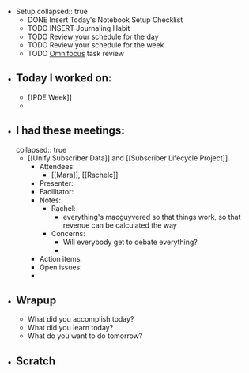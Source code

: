 - Setup
  collapsed:: true
	- DONE Insert Today's Notebook Setup Checklist
	- TODO INSERT Journaling Habit
	- TODO Review your schedule for the day
	- TODO Review your schedule for the week
	- TODO [Omnifocus](omnifocus://) task review
- ## Today I worked on:
	- [[PDE Week]]
	-
- ## I had these meetings:
  collapsed:: true
	- [[Unify Subscriber Data]] and [[Subscriber Lifecycle Project]]
		- Attendees:
			- [[Mara]], [[Rachelc]]
		- Presenter:
		- Facilitator:
		- Notes:
			- Rachel:
				- everything's macguyvered so that things work, so that revenue can be calculated the way
			- Concerns:
				- Will everybody get to debate everything?
				-
		- Action items:
		- Open issues:
		-
- ## Wrapup
	- What did you accomplish today?
	- What did you learn today?
	- What do you want to do tomorrow?
- ## Scratch
